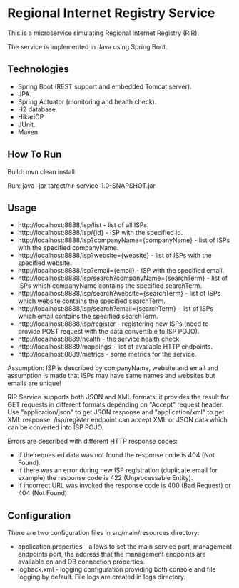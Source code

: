 Regional Internet Registry Service
==============

This is a microservice simulating Regional Internet Registry (RIR).

The service is implemented in Java using Spring Boot.


Technologies
------------

- Spring Boot (REST support and embedded Tomcat server).
- JPA.
- Spring Actuator (monitoring and health check).
- H2 database.
- HikariCP
- JUnit.
- Maven


How To Run
----------

Build: mvn clean install

Run: java -jar target/rir-service-1.0-SNAPSHOT.jar


Usage
-----

- http://localhost:8888/isp/list - list of all ISPs.
- http://localhost:8888/isp/{id} - ISP with the specified id.
- http://localhost:8888/isp?companyName={companyName} - list of ISPs with the specified companyName.
- http://localhost:8888/isp?website={website} - list of ISPs with the specified website.
- http://localhost:8888/isp?email={email} - ISP with the specified email.
- http://localhost:8888/isp/search?companyName={searchTerm} - list of ISPs which companyName contains the specified searchTerm.
- http://localhost:8888/isp/search?website={searchTerm} - list of ISPs which website contains the specified searchTerm.
- http://localhost:8888/isp/search?email={searchTerm} - list of ISPs which email contains the specified searchTerm.
- http://localhost:8888/isp/register - registering new ISPs (need to provide POST request with the data convertible to ISP POJO).
- http://localhost:8889/health - the service health check.
- http://localhost:8889/mappings - list of available HTTP endpoints.
- http://localhost:8889/metrics - some metrics for the service.

Assumption: ISP is described by companyName, website and email and assumption is made that ISPs may have same names and websites but emails are unique!

RIR Service supports both JSON and XML formats: it provides the result for GET requests in different formats depending on "Accept" request header. Use "application/json" to get JSON response and "application/xml" to get XML response. /isp/register endpoint can accept XML or JSON data which can be converted into ISP POJO.

Errors are described with different HTTP response codes:

- if the requested data was not found the response code is 404 (Not Found).
- if there was an error during new ISP registration (duplicate email for example) the response code is 422 (Unprocessable Entity).
- if incorrect URL was invoked the response code is 400 (Bad Request) or  404 (Not Found).


Configuration
-------------

There are two configuration files in src/main/resources directory:

- application.properties - allows to set the main service port, management endpoints port, the address that the management endpoints are available on and DB connection properties.
- logback.xml - logging configuration providing both console and file logging by default. File logs are created in logs directory.